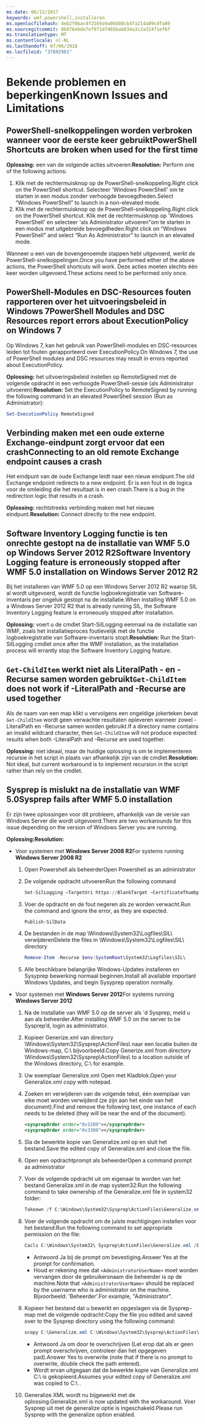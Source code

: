 ```yaml
---
ms.date: 06/12/2017
keywords: wmf,powershell,installeren
ms.openlocfilehash: 4eb2f0bac4f2169a9a06d80cb4fa214a09cdfa86
ms.sourcegitcommit: 8b076ebde7ef971d7465bab834a3c2a32471ef6f
ms.translationtype: MT
ms.contentlocale: nl-NL
ms.lasthandoff: 07/06/2018
ms.locfileid: "37892981"
---
```

# <a name="known-issues-and-limitations"></a><span data-ttu-id="793f9-102">Bekende problemen en beperkingen</span><span class="sxs-lookup"><span data-stu-id="793f9-102">Known Issues and Limitations</span></span>

## <a name="powershell-shortcuts-are-broken-when-used-for-the-first-time"></a><span data-ttu-id="793f9-103">PowerShell-snelkoppelingen worden verbroken wanneer voor de eerste keer gebruikt</span><span class="sxs-lookup"><span data-stu-id="793f9-103">PowerShell Shortcuts are broken when used for the first time</span></span>

<span data-ttu-id="793f9-104">**Oplossing:** een van de volgende acties uitvoeren:</span><span class="sxs-lookup"><span data-stu-id="793f9-104">**Resolution:** Perform one of the following actions:</span></span>

1. <span data-ttu-id="793f9-105">Klik met de rechtermuisknop op de PowerShell-snelkoppeling.</span><span class="sxs-lookup"><span data-stu-id="793f9-105">Right click on the PowerShell shortcut.</span></span> <span data-ttu-id="793f9-106">Selecteer 'Windows PowerShell' om te starten in een modus zonder verhoogde bevoegdheden.</span><span class="sxs-lookup"><span data-stu-id="793f9-106">Select “Windows PowerShell” to launch in a non-elevated mode.</span></span>
2. <span data-ttu-id="793f9-107">Klik met de rechtermuisknop op de PowerShell-snelkoppeling.</span><span class="sxs-lookup"><span data-stu-id="793f9-107">Right click on the PowerShell shortcut.</span></span> <span data-ttu-id="793f9-108">Klik met de rechtermuisknop op 'Windows PowerShell' en selecteer 'als Administrator uitvoeren"om te starten in een modus met uitgebreide bevoegdheden.</span><span class="sxs-lookup"><span data-stu-id="793f9-108">Right click on “Windows PowerShell” and select “Run As Administrator” to launch in an elevated mode.</span></span>

<span data-ttu-id="793f9-109">Wanneer u een van de bovengenoemde stappen hebt uitgevoerd, werkt de PowerShell-snelkoppelingen.</span><span class="sxs-lookup"><span data-stu-id="793f9-109">Once you have performed either of the above actions, the PowerShell shortcuts will work.</span></span> <span data-ttu-id="793f9-110">Deze acties moeten slechts één keer worden uitgevoerd.</span><span class="sxs-lookup"><span data-stu-id="793f9-110">These actions need to be performed only once.</span></span>

## <a name="powershell-modules-and-dsc-resources-report-errors-about-executionpolicy-on-windows-7"></a><span data-ttu-id="793f9-111">PowerShell-Modules en DSC-Resources fouten rapporteren over het uitvoeringsbeleid in Windows 7</span><span class="sxs-lookup"><span data-stu-id="793f9-111">PowerShell Modules and DSC Resources report errors about ExecutionPolicy on Windows 7</span></span>

<span data-ttu-id="793f9-112">Op Windows 7, kan het gebruik van PowerShell-modules en DSC-resources leiden tot fouten gerapporteerd over ExecutionPolicy.</span><span class="sxs-lookup"><span data-stu-id="793f9-112">On Windows 7, the use of PowerShell modules and DSC resources may result in errors reported about ExecutionPolicy.</span></span>

<span data-ttu-id="793f9-113">**Oplossing:** het uitvoeringsbeleid instellen op RemoteSigned met de volgende opdracht in een verhoogde PowerShell-sessie (als Administrator uitvoeren):</span><span class="sxs-lookup"><span data-stu-id="793f9-113">**Resolution:** Set the ExecutionPolicy to RemoteSigned by running the following command in an elevated PowerShell session (Run as Administrator):</span></span>

```powershell
Set-ExecutionPolicy RemoteSigned
```

## <a name="connecting-to-an-old-remote-exchange-endpoint-causes-a-crash"></a><span data-ttu-id="793f9-114">Verbinding maken met een oude externe Exchange-eindpunt zorgt ervoor dat een crash</span><span class="sxs-lookup"><span data-stu-id="793f9-114">Connecting to an old remote Exchange endpoint causes a crash</span></span>

<span data-ttu-id="793f9-115">Het eindpunt van de oude Exchange leidt naar een nieuw eindpunt.</span><span class="sxs-lookup"><span data-stu-id="793f9-115">The old Exchange endpoint redirects to a new endpoint.</span></span> <span data-ttu-id="793f9-116">Er is een fout in de logica voor de omleiding die het resultaat is in een crash.</span><span class="sxs-lookup"><span data-stu-id="793f9-116">There is a bug in the redirection logic that results in a crash.</span></span>

<span data-ttu-id="793f9-117">**Oplossing:** rechtstreeks verbinding maken met het nieuwe eindpunt.</span><span class="sxs-lookup"><span data-stu-id="793f9-117">**Resolution:** Connect directly to the new endpoint.</span></span>

## <a name="software-inventory-logging-feature-is-erroneously-stopped-after-wmf-50-installation-on-windows-server-2012-r2"></a><span data-ttu-id="793f9-118">Software Inventory Logging functie is ten onrechte gestopt na de installatie van WMF 5.0 op Windows Server 2012 R2</span><span class="sxs-lookup"><span data-stu-id="793f9-118">Software Inventory Logging feature is erroneously stopped after WMF 5.0 installation on Windows Server 2012 R2</span></span>

<span data-ttu-id="793f9-119">Bij het installeren van WMF 5.0 op een Windows Server 2012 R2 waarop SIL al wordt uitgevoerd, wordt de functie logboekregistratie van Software-inventaris per ongeluk gestopt na de installatie.</span><span class="sxs-lookup"><span data-stu-id="793f9-119">When installing WMF 5.0 on a Windows Server 2012 R2 that is already running SIL, the Software Inventory Logging feature is erroneously stopped after installation.</span></span>

<span data-ttu-id="793f9-120">**Oplossing:** voert u de cmdlet Start-SilLogging eenmaal na de installatie van WMF, zoals het installatieproces foutievelijk met de functie logboekregistratie van Software-inventaris stopt.</span><span class="sxs-lookup"><span data-stu-id="793f9-120">**Resolution:** Run the Start-SilLogging cmdlet once after the WMF installation, as the installation process will errantly stop the Software Inventory Logging feature.</span></span>

## <a name="get-childitem-does-not-work-if--literalpath-and--recurse-are-used-together"></a><span data-ttu-id="793f9-121">`Get-ChildItem` werkt niet als LiteralPath - en - Recurse samen worden gebruikt</span><span class="sxs-lookup"><span data-stu-id="793f9-121">`Get-ChildItem` does not work if -LiteralPath and -Recurse are used together</span></span>

<span data-ttu-id="793f9-122">Als de naam van een map klikt u vervolgens een ongeldige jokerteken bevat `Get-ChildItem` wordt geen verwachte resultaten opleveren wanneer zowel - LiteralPath en -Recurse samen worden gebruikt.</span><span class="sxs-lookup"><span data-stu-id="793f9-122">If a directory name contains an invalid wildcard character, then `Get-ChildItem` will not produce expected results when both -LiteralPath and -Recurse are used together.</span></span>

<span data-ttu-id="793f9-123">**Oplossing:** niet ideaal, maar de huidige oplossing is om te implementeren recursie in het script in plaats van afhankelijk zijn van de cmdlet.</span><span class="sxs-lookup"><span data-stu-id="793f9-123">**Resolution:** Not ideal, but current workaround is to implement recursion in the script rather than rely on the cmdlet.</span></span>

## <a name="sysprep-fails-after-wmf-50-installation"></a><span data-ttu-id="793f9-124">Sysprep is mislukt na de installatie van WMF 5.0</span><span class="sxs-lookup"><span data-stu-id="793f9-124">Sysprep fails after WMF 5.0 installation</span></span>

<span data-ttu-id="793f9-125">Er zijn twee oplossingen voor dit probleem, afhankelijk van de versie van Windows Server die wordt uitgevoerd.</span><span class="sxs-lookup"><span data-stu-id="793f9-125">There are two workarounds for this issue depending on the version of Windows Server you are running.</span></span>

<span data-ttu-id="793f9-126">**Oplossing:**</span><span class="sxs-lookup"><span data-stu-id="793f9-126">**Resolution:**</span></span>

- <span data-ttu-id="793f9-127">Voor systemen met **Windows Server 2008 R2**</span><span class="sxs-lookup"><span data-stu-id="793f9-127">For systems running **Windows Server 2008 R2**</span></span>
  1. <span data-ttu-id="793f9-128">Open Powershell als beheerder</span><span class="sxs-lookup"><span data-stu-id="793f9-128">Open Powershell as an administrator</span></span>
  2. <span data-ttu-id="793f9-129">De volgende opdracht uitvoeren</span><span class="sxs-lookup"><span data-stu-id="793f9-129">Run the following command</span></span>

     ```powershell
     Set-SilLogging –TargetUri https://BlankTarget –CertificateThumbprint 0123456789
     ```

  3. <span data-ttu-id="793f9-130">Voer de opdracht en de fout negeren als ze worden verwacht.</span><span class="sxs-lookup"><span data-stu-id="793f9-130">Run the command and ignore the error, as they are expected.</span></span>

     ```powershell
     Publish-SilData
     ```

  4. <span data-ttu-id="793f9-131">De bestanden in de map \Windows\System32\Logfiles\SIL\ verwijderen</span><span class="sxs-lookup"><span data-stu-id="793f9-131">Delete the files in  \Windows\System32\Logfiles\SIL\ directory</span></span>

     ```powershell
     Remove-Item -Recurse $env:SystemRoot\System32\Logfiles\SIL\
     ```

  5. <span data-ttu-id="793f9-132">Alle beschikbare belangrijke Windows-Updates installeren en Sysyprep bewerking normaal beginnen.</span><span class="sxs-lookup"><span data-stu-id="793f9-132">Install all available important Windows Updates, and begin Sysyprep operation normally.</span></span>

- <span data-ttu-id="793f9-133">Voor systemen met **Windows Server 2012**</span><span class="sxs-lookup"><span data-stu-id="793f9-133">For systems running **Windows Server 2012**</span></span>
  1. <span data-ttu-id="793f9-134">Na de installatie van WMF 5.0 op de server als 'd Sysprep, meld u aan als beheerder.</span><span class="sxs-lookup"><span data-stu-id="793f9-134">After installing WMF 5.0 on the server to be Sysprep’d, login as administrator.</span></span>
  2. <span data-ttu-id="793f9-135">Kopieer Generize.xml van directory \Windows\System32\Sysprep\ActionFiles\ naar een locatie buiten de Windows-map, C:\ bijvoorbeeld.</span><span class="sxs-lookup"><span data-stu-id="793f9-135">Copy Generize.xml from directory \Windows\System32\Sysprep\ActionFiles\ to a location outside of the Windows directory, C:\ for example.</span></span>
  3. <span data-ttu-id="793f9-136">Uw exemplaar Generalize.xml Open met Kladblok.</span><span class="sxs-lookup"><span data-stu-id="793f9-136">Open your Generalize.xml copy with notepad.</span></span>
  4. <span data-ttu-id="793f9-137">Zoeken en verwijderen van de volgende tekst, één exemplaar van elke moet worden verwijderd (ze zijn aan het einde van het document).</span><span class="sxs-lookup"><span data-stu-id="793f9-137">Find and remove the following text, one instance of each needs to be deleted (they will be near the end of the document).</span></span>

     ```xml
     <sysprepOrder order="0x3200"></sysprepOrder>
     <sysprepOrder order="0x3300"></sysprepOrder>
     ```

  5. <span data-ttu-id="793f9-138">Sla de bewerkte kopie van Generalize.xml op en sluit het bestand.</span><span class="sxs-lookup"><span data-stu-id="793f9-138">Save the edited copy of Generalize.xml and close the file.</span></span>
  6. <span data-ttu-id="793f9-139">Open een opdrachtprompt als beheerder</span><span class="sxs-lookup"><span data-stu-id="793f9-139">Open a command prompt as administrator</span></span>
  7. <span data-ttu-id="793f9-140">Voer de volgende opdracht uit om eigenaar te worden van het bestand Generalize.xml in de map system32:</span><span class="sxs-lookup"><span data-stu-id="793f9-140">Run the following command to take ownership of the Generalize.xml file in system32 folder:</span></span>

     ```powershell
     Takeown /f C:\Windows\System32\Sysprep\ActionFiles\Generalize.xml
     ```

  8. <span data-ttu-id="793f9-141">Voer de volgende opdracht om de juiste machtigingen instellen voor het bestand:</span><span class="sxs-lookup"><span data-stu-id="793f9-141">Run the following command to set appropriate permission on the file:</span></span>

     ```powershell
     Cacls C:\Windows\System32\ Sysprep\ActionFiles\Generalize.xml /G `<AdministratorUserName>`:F
     ```

     - <span data-ttu-id="793f9-142">Antwoord Ja bij de prompt om bevestiging.</span><span class="sxs-lookup"><span data-stu-id="793f9-142">Answer Yes at the prompt for confirmation.</span></span>
     - <span data-ttu-id="793f9-143">Houd er rekening mee dat `<AdministratorUserName>` moet worden vervangen door de gebruikersnaam die beheerder is op de machine.</span><span class="sxs-lookup"><span data-stu-id="793f9-143">Note that `<AdministratorUserName>` should be replaced by the username who is administrator on the machine.</span></span> <span data-ttu-id="793f9-144">Bijvoorbeeld: 'Beheerder'.</span><span class="sxs-lookup"><span data-stu-id="793f9-144">For example, "Administrator".</span></span>

  9. <span data-ttu-id="793f9-145">Kopieer het bestand dat u bewerkt en opgeslagen via de Sysprep-map met de volgende opdracht:</span><span class="sxs-lookup"><span data-stu-id="793f9-145">Copy the file you edited and saved over to the Sysprep directory using the following command:</span></span>

     ```powershell
     xcopy C:\Generalize.xml C:\Windows\System32\Sysprep\ActionFiles\Generalize.xml
     ```

     - <span data-ttu-id="793f9-146">Antwoord Ja om door te overschrijven (Let erop dat als er geen prompt overschrijven, controleer dan het opgegeven pad).</span><span class="sxs-lookup"><span data-stu-id="793f9-146">Answer Yes to overwrite (note that if there is no prompt to overwrite, double check the path entered).</span></span>
     - <span data-ttu-id="793f9-147">Wordt ervan uitgegaan dat de bewerkte kopie van Generalize.xml C:\ is gekopieerd.</span><span class="sxs-lookup"><span data-stu-id="793f9-147">Assumes your edited copy of Generalize.xml was copied to C:\ .</span></span>

  10. <span data-ttu-id="793f9-148">Generalize.XML wordt nu bijgewerkt met de oplossing.</span><span class="sxs-lookup"><span data-stu-id="793f9-148">Generalize.xml is now updated with the workaround.</span></span> <span data-ttu-id="793f9-149">Voer Sysprep uit met de generalize optie is ingeschakeld.</span><span class="sxs-lookup"><span data-stu-id="793f9-149">Please run Sysprep with the generalize option enabled.</span></span>